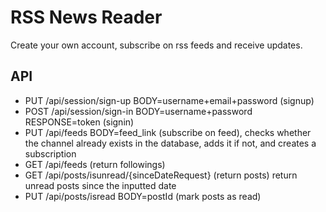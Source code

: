 # RSS News Reader

Create your own account, subscribe on rss feeds and receive updates.

## API

- PUT /api/session/sign-up BODY=username+email+password (signup)
- POST /api/session/sign-in BODY=username+password RESPONSE=token (signin)
- PUT /api/feeds BODY=feed_link (subscribe on feed), checks whether the channel already exists in the database, adds it if not, and creates a subscription
- GET /api/feeds (return followings)
- GET /api/posts/isunread/{sinceDateRequest} (return posts) return unread posts since the inputted date
- PUT /api/posts/isread BODY=postId (mark posts as read)
